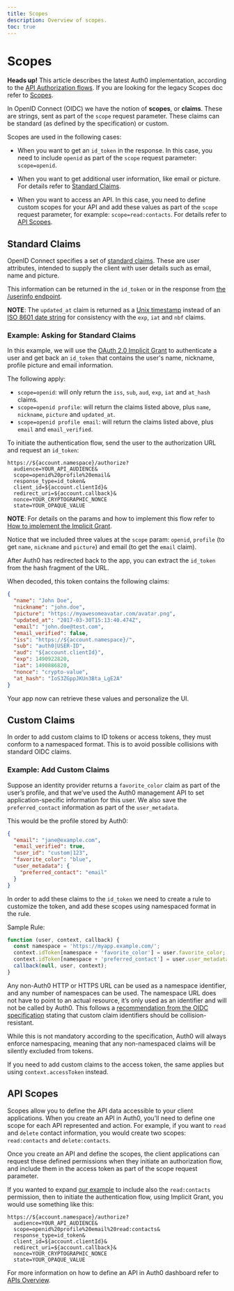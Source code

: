 ```yaml
---
title: Scopes
description: Overview of scopes.
toc: true
---
```


# Scopes

<div class="alert alert-info">
<strong>Heads up!</strong> This article describes the latest Auth0 implementation, according to the <a href="/api-auth">API Authorization flows</a>. If you are looking for the legacy Scopes doc refer to <a href="/scopes">Scopes</a>.
</div>

In OpenID Connect (OIDC) we have the notion of __scopes__, or __claims__. These are strings, sent as part of the `scope` request parameter. These claims can be standard (as defined by the specification) or custom.


Scopes are used in the following cases:

- When you want to get an `id_token` in the response. In this case, you need to include `openid` as part of the `scope` request parameter: `scope=openid`.

- When you want to get additional user information, like email or picture. For details refer to [Standard Claims](#standard-claims).

- When you want to access an API. In this case, you need to define custom scopes for your API and add these values  as part of the `scope` request parameter, for example: `scope=read:contacts`. For details refer to [API Scopes](#api-scopes).


## Standard Claims

OpenID Connect specifies a set of [standard claims](https://openid.net/specs/openid-connect-core-1_0.html#StandardClaims). These are user attributes, intended to supply the client with user details such as email, name and picture.

This information can be returned in the `id_token` or in the response from [the /userinfo endpoint](/api/authentication#get-user-info).

__NOTE__: The `updated_at` claim is returned as a [Unix timestamp](https://en.wikipedia.org/wiki/Unix_time) instead of an [ISO 8601 date string](https://en.wikipedia.org/wiki/ISO_8601) for consistency with the `exp`, `iat` and `nbf` claims.

### Example: Asking for Standard Claims

In this example, we will use the [OAuth 2.0 Implicit Grant](/api-auth/grant/implicit) to authenticate a user and get back an `id_token` that contains the user's name, nickname, profile picture and email information.

The following apply:
- `scope=openid`: will only return the `iss`, `sub`, `aud`, `exp`, `iat` and `at_hash` claims.
- `scope=openid profile`: will return the claims listed above, plus `name`, `nickname`, `picture` and `updated_at`.
- `scope=openid profile email`: will return the claims listed above, plus `email` and `email_verified`.

To initiate the authentication flow, send the user to the authorization URL and request an `id_token`:

```text
https://${account.namespace}/authorize?
  audience=YOUR_API_AUDIENCE&
  scope=openid%20profile%20email&
  response_type=id_token&
  client_id=${account.clientId}&
  redirect_uri=${account.callback}&
  nonce=YOUR_CRYPTOGRAPHIC_NONCE
  state=YOUR_OPAQUE_VALUE
```

__NOTE__: For details on the params and how to implement this flow refer to [How to implement the Implicit Grant](/api-auth/tutorials/implicit-grant).

Notice that we included three values at the `scope` param: `openid`, `profile` (to get `name`, `nickname` and `picture`) and email (to get the `email` claim).

After Auth0 has redirected back to the app, you can extract the `id_token` from the hash fragment of the URL.

When decoded, this token contains the following claims:

```json
{
  "name": "John Doe",
  "nickname": "john.doe",
  "picture": "https://myawesomeavatar.com/avatar.png",
  "updated_at": "2017-03-30T15:13:40.474Z",
  "email": "john.doe@test.com",
  "email_verified": false,
  "iss": "https://${account.namespace}/",
  "sub": "auth0|USER-ID",
  "aud": "${account.clientId}",
  "exp": 1490922820,
  "iat": 1490886820,
  "nonce": "crypto-value",
  "at_hash": "IoS3ZGppJKUn3Bta_LgE2A"
}
```

Your app now can retrieve these values and personalize the UI.

## Custom Claims

In order to add custom claims to ID tokens or access tokens, they must conform to a namespaced format. This is to avoid possible collisions with standard OIDC claims.

### Example: Add Custom Claims

Suppose an identity provider returns a `favorite_color` claim as part of the user’s profile, and that we’ve used the Auth0 management API to set application-specific information for this user. We also save the `preferred_contact` information as part of the `user_metadata`.

This would be the profile stored by Auth0:

```json
{
  "email": "jane@example.com",
  "email_verified": true,
  "user_id": "custom|123",
  "favorite_color": "blue",
  "user_metadata": {
    "preferred_contact": "email"
  }
}
```

In order to add these claims to the `id_token` we need to create a rule to customize the token, and add these scopes using namespaced format in the rule.

Sample Rule:

```js
function (user, context, callback) {
  const namespace = 'https://myapp.example.com/';
  context.idToken[namespace + 'favorite_color'] = user.favorite_color;
  context.idToken[namespace + 'preferred_contact'] = user.user_metadata.preferred_contact;
  callback(null, user, context);
}
```

Any non-Auth0 HTTP or HTTPS URL can be used as a namespace identifier, and any number of namespaces can be used. The namespace URL does not have to point to an actual resource, it’s only used as an identifier and will not be called by Auth0. This follows a [recommendation from the OIDC specification](https://openid.net/specs/openid-connect-core-1_0.html#AdditionalClaims) stating that custom claim identifiers should be collision-resistant.

While this is not mandatory according to the specification, Auth0 will always enforce namespacing, meaning that any non-namespaced claims will be silently excluded from tokens.

If you need to add custom claims to the access token, the same applies but using `context.accessToken` instead.

## API Scopes

Scopes allow you to define the API data accessible to your client applications. When you create an API in Auth0, you'll need to define one scope for each API represented and action. For example, if you want to `read` and `delete` contact information, you would create two scopes: `read:contacts` and `delete:contacts`.

Once you create an API and define the scopes, the client applications can request these defined permissions when they initiate an authorization flow, and include them in the access token as part of the scope request parameter.

If you wanted to expand [our example](#example-asking-for-standard-claims) to include also the `read:contacts` permission, then to initiate the authentication flow, using Implicit Grant, you would use something like this:

```text
https://${account.namespace}/authorize?
  audience=YOUR_API_AUDIENCE&
  scope=openid%20profile%20email%20read:contacts&
  response_type=id_token&
  client_id=${account.clientId}&
  redirect_uri=${account.callback}&
  nonce=YOUR_CRYPTOGRAPHIC_NONCE
  state=YOUR_OPAQUE_VALUE
```

For more information on how to define an API in Auth0 dashboard refer to [APIs Overview](/apis).

